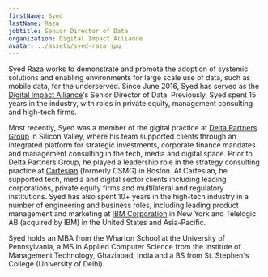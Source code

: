 ```yaml
---
firstName: Syed
lastName: Raza
jobtitle: Senior Director of Data
organization: Digital Impact Alliance
avatar: ../assets/syed-raza.jpg
---
```


Syed Raza works to demonstrate and promote the adoption of systemic solutions
and enabling environments for large scale use of data, such as mobile data, for
the underserved. Since June 2016, Syed has served as the
[Digital Impact Alliance](https://digitalimpactalliance.org/)'s Senior Director
of Data. Previously, Syed spent 15 years in the industry, with roles in private
equity, management consulting and high-tech firms.

Most recently, Syed was a member of the gigital practice at
[Delta Partners Group](https://www.deltapartnersgroup.com/) in Silicon Valley,
where his team supported clients through an integrated platform for strategic
investments, corporate finance mandates and management consulting in the tech,
media and digital space. Prior to Delta Partners Group, he played a leadership
role in the strategy consulting practice at
[Cartesian](https://www.cartesian.com/) (formerly CSMG) in Boston. At Cartesian,
he supported tech, media and digital sector clients including leading
corporations, private equity firms and multilateral and regulatory institutions.
Syed has also spent 10+ years in the high-tech industry in a number of
engineering and business roles, including leading product management and
marketing at [IBM Corporation](https://www.ibm.com/us-en/) in New York and
Telelogic AB (acquired by IBM) in the United States and Asia-Pacific.

Syed holds an MBA from the Wharton School at the University of Pennsylvania, a
MS in Applied Computer Science from the Institute of Management Technology,
Ghaziabad, India and a BS from St. Stephen's College (University of Delhi).
